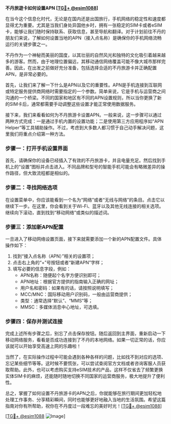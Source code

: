 **不丹旅遊卡如何设置APN [[TG💪+ @esim1088](https://t.me/s/esim1088)]**

在当今这个信息化时代，无论是在国内还是出国旅行，手机网络的稳定性和速度都显得尤为重要。尤其是当我们身处异国他乡时，拥有一张稳定的SIM卡或者eSIM卡，能够让我们随时保持联系、获取信息，甚至导航和翻译。对于计划前往不丹的朋友们来说，了解如何设置当地的APN（接入点名称）是确保你的手机网络流畅运行的关键步骤之一。

不丹作为一个神秘而美丽的国度，以其壮丽的自然风光和独特的文化吸引着越来越多的游客。然而，由于地理位置偏远，其移动通信网络覆盖可能不像大城市那样完善。因此，在出发之前做好充分准备，包括选择合适的不丹旅游卡并正确配置APN，是非常必要的。

首先，让我们来了解一下什么是APN以及它的重要性。APN是手机连接到互联网或特定服务提供商网络时需要指定的一个参数。简单来说，它是手机与运营商之间沟通的一个桥梁。不同的国家和地区有不同的APN设置规则，所以当你更换了新的SIM卡后，通常都需要手动调整这些设置才能正常使用数据服务。

接下来，我们来看看如何为不丹旅游卡设置APN。一般来说，这一步骤可以通过两种方式完成：一是通过手机内置的设置功能；二是使用第三方应用程序如“APN Helper”等工具辅助操作。不过，考虑到大多数人都习惯于自己动手解决问题，这里我们将重点介绍第一种方法。

### 步骤一：打开手机设置界面

首先，请确保你的设备已经插入了有效的不丹旅游卡，并且电量充足。然后找到手机上的“设置”图标并点击进入。不同品牌和型号的智能手机可能会有略微差异的操作路径，但大致流程都是相似的。

### 步骤二：寻找网络选项

在设置菜单中，你应该能看到一个名为“网络”或者“无线与网络”的条目。点击它以继续下一步。在这里，你会看到关于Wi-Fi、蓝牙以及其他无线连接的相关选项。继续向下滚动，直到找到“移动网络”或类似的描述词。

### 步骤三：添加新APN配置

一旦进入了移动网络设置页面，接下来就需要添加一个新的APN配置文件。具体操作如下：
1. 找到“接入点名称（APN）”相关的设置项；
2. 点击右上角的“+”号按钮或者“新建APN”字样；
3. 填写必要的信息字段，例如：
   - APN名称：随便起个名字方便识别即可；
   - APN地址：根据官方提供的指南输入正确的网址；
   - 用户名和密码：如果有的话，请按照说明填写；
   - MCC/MNC：国际移动用户识别码，一般由运营商提供；
   - 类型：通常选择“默认”、“MMS”等；
   - MMSC：多媒体消息中心地址，可选填。

### 步骤四：保存并测试连接

完成上述所有步骤之后，别忘了点击保存按钮。随后返回到主界面，重新启动一下移动网络服务，看看是否成功连接到了不丹的本地网络。如果一切正常的话，你应该就可以开始享受高速上网的乐趣啦！

当然了，在实际操作过程中可能会遇到各种各样的问题，比如找不到对应的选项、忘记某些细节等等。这时候不要慌张，可以尝试查阅官方文档或者咨询客服人员获取帮助。此外，也可以考虑购买支持eSIM技术的产品，这样不仅省去了频繁更换实体SIM卡的麻烦，还能随时随地切换不同国家的运营商服务，极大地提升了便利性。

总之，掌握了如何设置不丹旅游卡的APN之后，你就能够在旅行期间更加轻松地处理工作事务、分享精彩瞬间，同时也能够更好地融入当地的生活氛围。希望这篇指南对你有所帮助，祝你在不丹度过一段难忘的美好时光！[[TG💪+ @esim1088](https://t.me/s/esim1088)]

[[TG💪+ @esim1088](https://t.me/s/esim1088) ![Image](https://i.postimg.cc/4NQfJmqS/Snipaste-2025-05-13-00-14-12.png)]